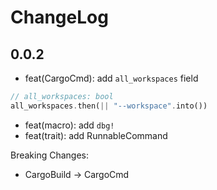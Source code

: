 # ChangeLog

## 0.0.2

- feat(CargoCmd): add `all_workspaces` field

```rust
// all_workspaces: bool
all_workspaces.then(|| "--workspace".into())
```

- feat(macro): add `dbg!`
- feat(trait): add RunnableCommand

Breaking Changes:

- CargoBuild -> CargoCmd
